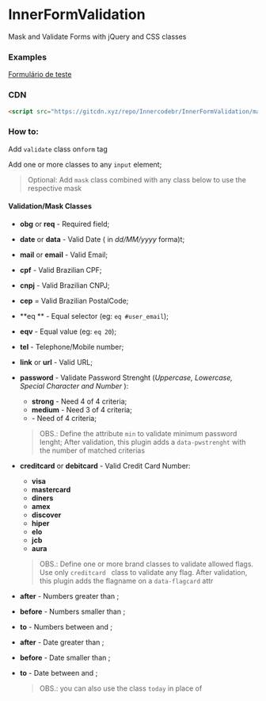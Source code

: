 # InnerFormValidation
Mask and Validate Forms with jQuery and CSS classes



### Examples

[Formulário de teste]( https://innercodebr.github.io/InnerFormValidation/TestForm )

### CDN

```html
<script src="https://gitcdn.xyz/repo/Innercodebr/InnerFormValidation/master/InnerFormValidation.js"></script>
```



### How to:



Add  `validate` class on`form` tag

Add one or more classes to any `input` element;

> Optional: Add `mask` class combined with any class below to use the respective mask

#### Validation/Mask Classes

- **obg** or **req** - Required field;

- **date** or **data** - Valid Date  ( in *dd/MM/yyyy* forma)t;

- **mail** or **email** - Valid Email;

- **cpf** - Valid  Brazilian CPF;

- **cnpj** - Valid Brazilian CNPJ;

- **cep** = Valid  Brazilian PostalCode;

- **eq ** <selector> - Equal selector (eg: `eq #user_email`);

-  **eqv** <value> - Equal value (eg: `eq 20`);

-  **tel** - Telephone/Mobile number;

-  **link** or **url** - Valid URL;

- **password** - Validate Password Strenght (*Uppercase, Lowercase, Special Character and Number* ):

  - **strong** - Need 4 of 4 criteria;
  - **medium** - Need 3 of 4 criteria;
  - <numericvalue> - Need <numericavalue> of 4 criteria;

  > OBS.: Define the attribute `min` to validate minimum password lenght; After validation, this plugin adds a `data-pwstrenght` with the number of matched criterias

- **creditcard** or **debitcard** - Valid Credit Card Number:

  - **visa** 
  - **mastercard**
  - **diners**
  - **amex**
  - **discover**
  - **hiper**
  - **elo**
  - **jcb**
  - **aura**
  
  > OBS.: Define one or more brand classes to validate allowed flags. Use only  `creditcard ` class to validate any flag. After validation, this plugin adds the flagname on a `data-flagcard` attr
  
- **after** <numericvalue> - Numbers greater than <numericvalue>;

- **before** <numericvalue> - Numbers smaller than <numericvalue>;

- <numericvalue1> **to** <numericvalue2> - Numbers between <numericvalue1> and <numericvalue2>;

- **after** <date> - Date greater than <date>;

- **before** <date> - Date smaller than <date>;

- <date1> **to** <date2> - Date between <date1> and <date2>;

  > OBS.: you can also use the class `today` in place of <date>